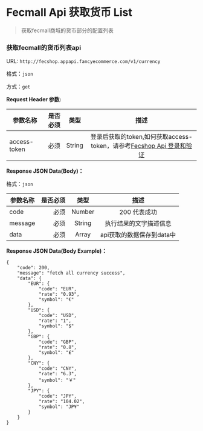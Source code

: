 Fecmall Api 获取货币 List
=============


> 获取fecmall商城的货币部分的配置列表

### 获取fecmall的货币列表api



URL: `http://fecshop.appapi.fancyecommerce.com/v1/currency`

格式：`json`

方式：`get`

**Request Header 参数:**


| 参数名称        | 是否必须    |  类型       |  描述     |
| ----------------| -----:      | :----:      |:----:     |
| access-token    | 必须        |   String    | 登录后获取的token,如何获取access-token，请参考[Fecshop Api 登录和验证](fecshop-api-login-and-verification.md)|



**Response JSON Data(Body)：**

格式：`json`

| 参数名称        | 是否必须    |  类型       |  描述        |
| ----------------| -----:      | :----:      |:----:        | 
| code            | 必须        |   Number    | 200 代表成功 |
| message         | 必须        |   String    | 执行结果的文字描述信息  |
| data            | 必须        |   Array    | api获取的数据保存到data中  |

**Response JSON Data(Body Example)：**


```
{
    "code": 200,
    "message": "fetch all currency success",
    "data": {
        "EUR": {
            "code": "EUR",
            "rate": "0.93",
            "symbol": "€"
        },
        "USD": {
            "code": "USD",
            "rate": "1",
            "symbol": "$"
        },
        "GBP": {
            "code": "GBP",
            "rate": "0.8",
            "symbol": "£"
        },
        "CNY": {
            "code": "CNY",
            "rate": "6.3",
            "symbol": "￥"
        },
        "JPY": {
            "code": "JPY",
            "rate": "104.02",
            "symbol": "JP¥"
        }
    }
}
```





































